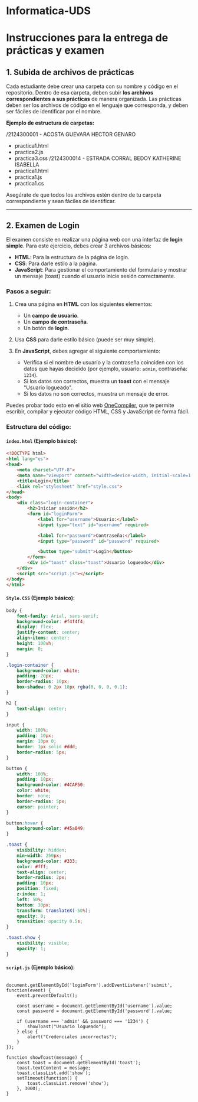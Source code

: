 # Informatica-UDS

# Instrucciones para la entrega de prácticas y examen

## 1. Subida de archivos de prácticas

Cada estudiante debe crear una carpeta con su nombre y código en el repositorio. Dentro de esa carpeta, deben subir **los archivos correspondientes a sus prácticas** de manera organizada. Las prácticas deben ser los archivos de código en el lenguaje que corresponda, y deben ser fáciles de identificar por el nombre.

**Ejemplo de estructura de carpetas:**

/2124300001 - ACOSTA GUEVARA HECTOR GENARO
- practica1.html
- practica2.js
- practica3.css
/2124300014 - ESTRADA CORRAL BEDOY KATHERINE ISABELLA
- practica1.html
- practica1.js
- practica1.cs


Asegúrate de que todos los archivos estén dentro de tu carpeta correspondiente y sean fáciles de identificar.

---

## 2. Examen de Login

El examen consiste en realizar una página web con una interfaz de **login simple**. Para este ejercicio, debes crear 3 archivos básicos:

- **HTML**: Para la estructura de la página de login.
- **CSS**: Para darle estilo a la página.
- **JavaScript**: Para gestionar el comportamiento del formulario y mostrar un mensaje (toast) cuando el usuario inicie sesión correctamente.

### Pasos a seguir:

1. Crea una página en **HTML** con los siguientes elementos:
   - Un **campo de usuario**.
   - Un **campo de contraseña**.
   - Un botón de **login**.

2. Usa **CSS** para darle estilo básico (puede ser muy simple).

3. En **JavaScript**, debes agregar el siguiente comportamiento:
   - Verifica si el nombre de usuario y la contraseña coinciden con los datos que hayas decidido (por ejemplo, usuario: `admin`, contraseña: `1234`).
   - Si los datos son correctos, muestra un **toast** con el mensaje "Usuario logueado".
   - Si los datos no son correctos, muestra un mensaje de error.

Puedes probar todo esto en el sitio web [OneCompiler](https://onecompiler.com/html), que te permite escribir, compilar y ejecutar código HTML, CSS y JavaScript de forma fácil.

### Estructura del código:

#### `index.html` (Ejemplo básico):

```html
<!DOCTYPE html>
<html lang="es">
<head>
    <meta charset="UTF-8">
    <meta name="viewport" content="width=device-width, initial-scale=1.0">
    <title>Login</title>
    <link rel="stylesheet" href="style.css">
</head>
<body>
    <div class="login-container">
        <h2>Iniciar sesión</h2>
        <form id="loginForm">
            <label for="username">Usuario:</label>
            <input type="text" id="username" required>

            <label for="password">Contraseña:</label>
            <input type="password" id="password" required>

            <button type="submit">Login</button>
        </form>
        <div id="toast" class="toast">Usuario logueado</div>
    </div>
    <script src="script.js"></script>
</body>
</html>
```
#### `Style.CSS` (Ejemplo básico):

```CSS
body {
    font-family: Arial, sans-serif;
    background-color: #f4f4f4;
    display: flex;
    justify-content: center;
    align-items: center;
    height: 100vh;
    margin: 0;
}

.login-container {
    background-color: white;
    padding: 20px;
    border-radius: 10px;
    box-shadow: 0 2px 10px rgba(0, 0, 0, 0.1);
}

h2 {
    text-align: center;
}

input {
    width: 100%;
    padding: 10px;
    margin: 10px 0;
    border: 1px solid #ddd;
    border-radius: 5px;
}

button {
    width: 100%;
    padding: 10px;
    background-color: #4CAF50;
    color: white;
    border: none;
    border-radius: 5px;
    cursor: pointer;
}

button:hover {
    background-color: #45a049;
}

.toast {
    visibility: hidden;
    min-width: 250px;
    background-color: #333;
    color: #fff;
    text-align: center;
    border-radius: 2px;
    padding: 16px;
    position: fixed;
    z-index: 1;
    left: 50%;
    bottom: 30px;
    transform: translateX(-50%);
    opacity: 0;
    transition: opacity 0.5s;
}

.toast.show {
    visibility: visible;
    opacity: 1;
}
```

#### `script.js` (Ejemplo básico):

```JS

document.getElementById('loginForm').addEventListener('submit', function(event) {
    event.preventDefault();

    const username = document.getElementById('username').value;
    const password = document.getElementById('password').value;

    if (username === 'admin' && password === '1234') {
        showToast("Usuario logueado");
    } else {
        alert("Credenciales incorrectas");
    }
});

function showToast(message) {
    const toast = document.getElementById('toast');
    toast.textContent = message;
    toast.classList.add('show');
    setTimeout(function() {
        toast.classList.remove('show');
    }, 3000);
}
```
